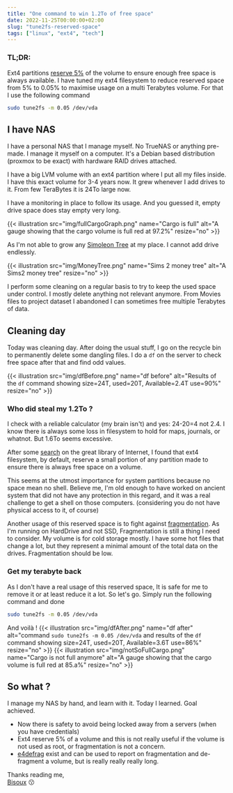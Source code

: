 ```yaml
---
title: "One command to win 1.2To of free space"
date: 2022-11-25T00:00:00+02:00
slug: "tune2fs-reserved-space"
tags: ["linux", "ext4", "tech"]
---
```


### TL;DR:
Ext4 partitions [reserve 5%](https://listman.redhat.com/archives/ext3-users/2009-January/msg00026.html) of the volume to ensure enough free space is always available. 
I have tuned my ext4 filesystem to reduce reserved space from 5% to 0.05% to maximise usage on a multi Terabytes volume.
For that I use the following command

```bash
sudo tune2fs -m 0.05 /dev/vda
```

## I have NAS

I have a personal NAS that I manage myself. No TrueNAS or anything pre-made. 
I manage it myself on a computer. It's a Debian based distribution (proxmox to be exact) 
with hardware RAID drives attached.

I have a big LVM volume with an ext4 partition where I put all my files inside. I have this exact volume for 3-4 years now. 
It grew whenever I add drives to it. From few TeraBytes it is 24To large now. 

I have a monitoring in place to follow its usage. And you guessed it, empty drive space does stay empty very long. 

{{< illustration src="img/fullCargoGraph.png"  name="Cargo is full"   alt="A gauge showing that the cargo volume is full red at 97.2%" resize="no" >}}

As I'm not able to grow any [Simoleon Tree](https://sims.fandom.com/wiki/Money_tree) at my place. I cannot add drive endlessly.

{{< illustration src="img/MoneyTree.png"  name="Sims 2 money tree"   alt="A Sims2 money tree" resize="no" >}}

I perform some cleaning on a regular basis to try to keep the used space under control. I mostly delete anything not relevant anymore.
From Movies files to project dataset I abandoned I can sometimes free multiple Terabytes of data.

## Cleaning day
Today was cleaning day. After doing the usual stuff, I go on the recycle bin to permanently delete some dangling files.
I do a `df` on the server to check free space after that and find odd values.

{{< illustration src="img/dfBefore.png"  name="df before"   alt="Results of the `df` command showing size=24T, used=20T, Available=2.4T use=90%" resize="no" >}}

### Who did steal my 1.2To ?

I check with a reliable calculator (my brain isn't) and yes: 24-20=4 not 2.4. 
I know there is always some loss in filesystem to hold for maps, journals, or whatnot.
But 1.6To seems excessive.

After some [search](https://www.linuxquestions.org/questions/linux-general-1/reserved-space-on-ext4-database-file-system-4175564363/) on the great library of Internet, I found that ext4 filesystem, by default, reserve a small portion of 
any partition made to ensure there is always free space on a volume. 

This seems at the utmost importance for system partitions because no space mean no shell. 
Believe me, I'm old enough to have worked on ancient system that did not have any protection in this regard, 
and it was a real challenge to get a shell on those computers. (considering you do not have physical access to it, of course)

Another usage of this reserved space is to fight against [fragmentation](https://en.wikipedia.org/wiki/Fragmentation_(computing)). 
As I'm running on HardDrive and not SSD, Fragmentation is still a thing I need to consider. 
My volume is for cold storage mostly. I have some hot files that change a lot, 
but they represent a minimal amount of the total data on the drives. Fragmentation should be low.

### Get my terabyte back

As I don't have a real usage of this reserved space, It is safe for me to remove it or at least reduce it a lot. 
So let's go.  Simply run the following command and done

```bash
sudo tune2fs -m 0.05 /dev/vda
```

And voilà !
{{< illustration src="img/dfAfter.png"  name="df after"   alt="command `sudo tune2fs -m 0.05 /dev/vda` and results of the `df` command showing size=24T, used=20T, Available=3.6T use=86%" resize="no" >}}
{{< illustration src="img/notSoFullCargo.png"  name="Cargo is not full anymore"   alt="A gauge showing that the cargo volume is full red at 85.a%" resize="no" >}}

## So what ?

I manage my NAS by hand, and learn with it. Today I learned. Goal achieved. 
 - Now there is safety to avoid being locked away from a servers (when you have credentials)
 - Ext4 reserve 5% of a volume and this is not really useful if the volume is not used as root, or fragmentation is not a concern.
 - [e4defrag](https://manpages.ubuntu.com/manpages/bionic/man8/e4defrag.8.html) exist and can be used to report on fragmentation and de-fragment a volume, but is really really really long.

Thanks reading me,\
[Bisoux](/page/bisoux) :kissing: